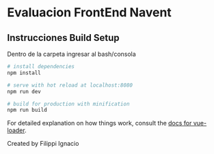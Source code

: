 # Evaluacion FrontEnd Navent

## Instrucciones Build Setup

Dentro de la carpeta ingresar al bash/consola
``` bash
# install dependencies
npm install

# serve with hot reload at localhost:8080
npm run dev

# build for production with minification
npm run build
```

For detailed explanation on how things work, consult the [docs for vue-loader](http://vuejs.github.io/vue-loader).

Created by Filippi Ignacio
